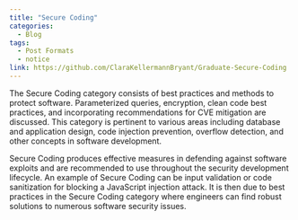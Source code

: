 ```yaml
---
title: "Secure Coding"
categories:
  - Blog
tags:
  - Post Formats
  - notice
link: https://github.com/ClaraKellermannBryant/Graduate-Secure-Coding
---
```


The Secure Coding category consists of best practices and methods to protect software. Parameterized queries, encryption, clean code best practices, and incorporating recommendations for CVE mitigation are discussed. This category is pertinent to various areas including database and application design, code injection prevention, overflow detection, and other concepts in software development. 

Secure Coding produces effective measures in defending against software exploits and are recommended to use throughout the security development lifecycle. An example of Secure Coding can be input validation or code sanitization for blocking a JavaScript injection attack. It is then due to best practices in the Secure Coding category where engineers can find robust solutions to numerous software security issues.




